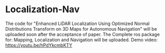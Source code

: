 # Localization-Nav
The code for "Enhanced LiDAR Localization Using Optimized Normal Distributions Transform on 3D Maps for Autonomous Navigation" will be uploaded soon after the acceptance of paper. The Complete ros package for: Mapping, Localization and Navigation will be uploaded.
Demo video: https://youtu.be/hPdYkcmbKTY
